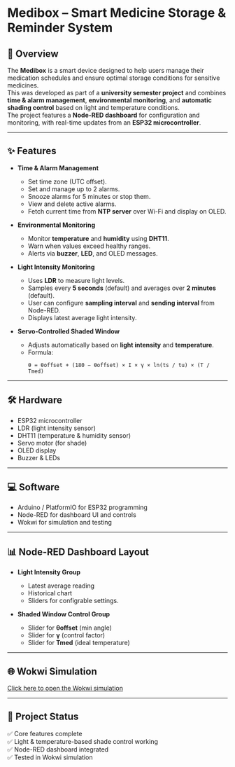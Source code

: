 # Medibox – Smart Medicine Storage & Reminder System  

## 📖 Overview  
The **Medibox** is a smart device designed to help users manage their medication schedules and ensure optimal storage conditions for sensitive medicines.  
This was developed as part of a **university semester project** and combines **time & alarm management**, **environmental monitoring**, and **automatic shading control** based on light and temperature conditions.  
The project features a **Node-RED dashboard** for configuration and monitoring, with real-time updates from an **ESP32 microcontroller**.  

---

## ✨ Features  

- **Time & Alarm Management**  
  - Set time zone (UTC offset).  
  - Set and manage up to 2 alarms.  
  - Snooze alarms for 5 minutes or stop them.  
  - View and delete active alarms.  
  - Fetch current time from **NTP server** over Wi-Fi and display on OLED.  

- **Environmental Monitoring**  
  - Monitor **temperature** and **humidity** using **DHT11**.  
  - Warn when values exceed healthy ranges.  
  - Alerts via **buzzer**, **LED**, and OLED messages.  

- **Light Intensity Monitoring**  
  - Uses **LDR** to measure light levels.  
  - Samples every **5 seconds** (default) and averages over **2 minutes** (default).  
  - User can configure **sampling interval** and **sending interval** from Node-RED.  
  - Displays latest average light intensity. 

- **Servo-Controlled Shaded Window**  
  - Adjusts automatically based on **light intensity** and **temperature**.  
  - Formula:  
    ```
    θ = θoffset + (180 − θoffset) × I × γ × ln(ts / tu) × (T / Tmed)
    ```
---

## 🛠️ Hardware  
- ESP32 microcontroller  
- LDR (light intensity sensor)  
- DHT11 (temperature & humidity sensor)  
- Servo motor (for shade)  
- OLED display  
- Buzzer & LEDs  

---

## 💻 Software  
- Arduino / PlatformIO for ESP32 programming  
- Node-RED for dashboard UI and controls  
- Wokwi for simulation and testing  

---

## 📊 Node-RED Dashboard Layout  
- **Light Intensity Group**  
  - Latest average reading  
  - Historical chart  
  - Sliders for configrable settings.  

- **Shaded Window Control Group**  
  - Slider for **θoffset** (min angle)  
  - Slider for **γ** (control factor)  
  - Slider for **Tmed** (ideal temperature)  

---
## 🌐 Wokwi Simulation  
[Click here to open the Wokwi simulation](https://wokwi.com/projects/424932915929589761)

---

## 📅 Project Status  
✅ Core features complete  
✅ Light & temperature-based shade control working  
✅ Node-RED dashboard integrated  
✅ Tested in Wokwi simulation
